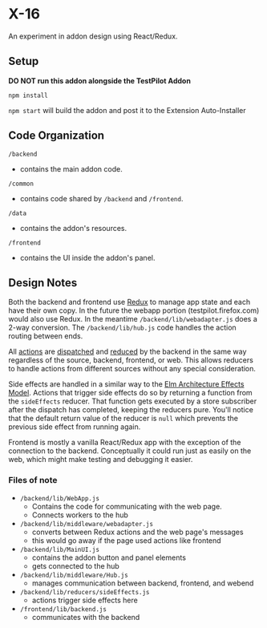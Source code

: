 # X-16

An experiment in addon design using React/Redux.

## Setup

**DO NOT run this addon alongside the TestPilot Addon**

`npm install`

`npm start` will build the addon and post it to the Extension Auto-Installer

## Code Organization

`/backend`

- contains the main addon code.

`/common`

- contains code shared by `/backend` and `/frontend`.

`/data`

- contains the addon's resources.

`/frontend`

- contains the UI inside the addon's panel.

## Design Notes

Both the backend and frontend use [Redux](http://redux.js.org) to manage app state and each have their own copy. In the future the webapp portion (testpilot.firefox.com) would also use Redux. In the meantime  `/backend/lib/webadapter.js` does a 2-way conversion. The `/backend/lib/hub.js` code handles the action routing between ends.

All [actions](http://redux.js.org/docs/basics/Actions.html) are [dispatched](http://redux.js.org/docs/basics/Store.html#dispatching-actions) and [reduced](http://redux.js.org/docs/basics/Reducers.html) by the backend in the same way regardless of the source, backend, frontend, or web. This allows reducers to handle actions from different sources without any special consideration.

Side effects are handled in a similar way to the [Elm Architecture Effects Model](https://guide.elm-lang.org/architecture/effects/). Actions that trigger side effects do so by returning a function from the `sideEffects` reducer. That function gets executed by a store subscriber after the dispatch has completed, keeping the reducers pure. You'll notice that the default return value of the reducer is `null` which prevents the previous side effect from running again.

Frontend is mostly a vanilla React/Redux app with the exception of the connection to the backend. Conceptually it could run just as easily on the web, which might make testing and debugging it easier.

### Files of note

- `/backend/lib/WebApp.js`
  - Contains the code for communicating with the web page.
  - Connects workers to the hub
- `/backend/lib/middleware/webadapter.js`
  - converts between Redux actions and the web page's messages
  - this would go away if the page used actions like frontend
- `/backend/lib/MainUI.js`
  - contains the addon button and panel elements
  - gets connected to the hub
- `/backend/lib/middleware/Hub.js`
  - manages communication between backend, frontend, and webend
- `/backend/lib/reducers/sideEffects.js`
  - actions trigger side effects here
- `/frontend/lib/backend.js`
  - communicates with the backend
